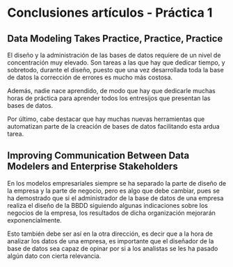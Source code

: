 # Conclusiones artículos - Práctica 1

## Data Modeling Takes Practice, Practice, Practice
El diseño y la administración de las bases de datos requiere de un nivel de concentración muy elevado. Son tareas a las que hay que dedicar tiempo, y sobretodo, durante el diseño, puesto que una vez desarrollada toda la base de datos la corrección de errores es mucho más costosa. 

Además, nadie nace aprendido, de modo que hay que dedicarle muchas horas de práctica para aprender todos los entresijos que presentan las bases de datos. 

Por último, cabe destacar que hay muchas nuevas herramientas que automatizan parte de la creación de bases de datos facilitando esta ardua tarea.

## Improving Communication Between Data Modelers and Enterprise Stakeholders
En los modelos empresariales siempre se ha separado la parte de diseño de la empresa y la parte de negocio, pero es algo que debe cambiar, pues se ha demostrado que si el administrador de la base de datos de una empresa realiza el diseño de la BBDD siguiendo algunas indicaciones sobre los negocios de la empresa, los resultados de dicha organización mejorarán exponencialmente.

Esto también debe ser así en la otra dirección, es decir que a la hora de analizar los datos de una empresa, es importante que el diseñador de la base de datos sea capaz de opinar por si a los analistas se les ha pasado algún dato con cierta relevancia.